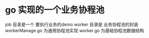 # go 实现的一个业务协程池 #
job 目录是一个 要执行业务的demo
worker 目录是 业务协程池的封装
workerManage.go 为通用协程池实现
worker.go       为基础协程池数据结构  


